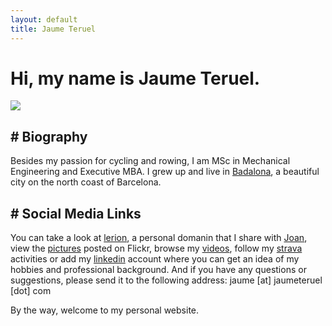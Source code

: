 ```yaml
---
layout: default
title: Jaume Teruel
---
```

# Hi, my name is Jaume Teruel.

![][1]  

## # Biography

Besides my passion for cycling and rowing, I am MSc in Mechanical Engineering and Executive MBA. I grew up and live in [Badalona][6], a beautiful city on the north coast of Barcelona.  

## # Social Media Links

You can take a look at [lerion][2], a personal domanin that I share with [Joan][7], view the [pictures][3] posted on Flickr, browse my [videos][4], follow my [strava][8] activities or add my [linkedin][5] account where you can get an idea of my hobbies and professional background. And if you have any questions or suggestions, please send it to the following address: jaume [at] jaumeteruel [dot] com  

By the way, welcome to my personal website.  


   [1]: /images/jaumeteruel_white_square.png
   [2]: http://www.lerion.com
   [3]: http://www.flickr.com/photos/lerion
   [4]: http://www.vimeo.com/lerion/videos
   [5]: http://es.linkedin.com/in/jaumeteruel
   [6]: https://en.wikipedia.org/wiki/Badalona
   [7]: http://joanteruel.com
   [8]: https://www.strava.com/athletes/61838131

